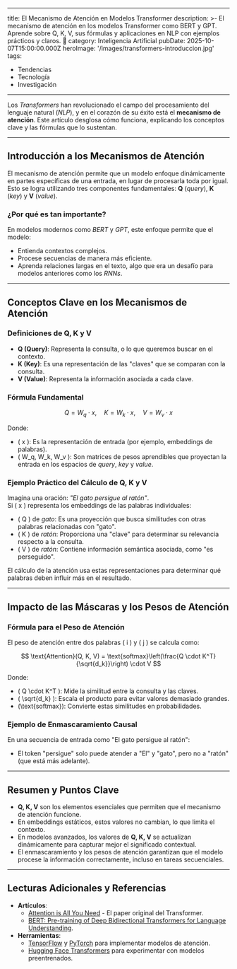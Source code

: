 
---
title: El Mecanismo de Atención en Modelos Transformer
description: >-
  El mecanismo de atención en los modelos Transformer como BERT y GPT. Aprende
  sobre Q, K, V, sus fórmulas y aplicaciones en NLP con ejemplos prácticos y
  claros. 🚀
category: Inteligencia Artificial
pubDate: 2025-10-07T15:00:00.000Z
heroImage: '/images/transformers-introduccion.jpg'
tags:
  - Tendencias
  - Tecnología
  - Investigación
---

Los *Transformers* han revolucionado el campo del procesamiento del lenguaje natural (*NLP*), y en el corazón de su éxito está el **mecanismo de atención**. Este artículo desglosa cómo funciona, explicando los conceptos clave y las fórmulas que lo sustentan.

---

## Introducción a los Mecanismos de Atención

El mecanismo de atención permite que un modelo enfoque dinámicamente en partes específicas de una entrada, en lugar de procesarla toda por igual. Esto se logra utilizando tres componentes fundamentales: **Q** (*query*), **K** (*key*) y **V** (*value*).

### ¿Por qué es tan importante?

En modelos modernos como *BERT* y *GPT*, este enfoque permite que el modelo:
- Entienda contextos complejos.
- Procese secuencias de manera más eficiente.
- Aprenda relaciones largas en el texto, algo que era un desafío para modelos anteriores como los *RNNs*.

---

## Conceptos Clave en los Mecanismos de Atención

### Definiciones de Q, K y V
- **Q (Query)**: Representa la consulta, o lo que queremos buscar en el contexto.
- **K (Key)**: Es una representación de las "claves" que se comparan con la consulta.
- **V (Value)**: Representa la información asociada a cada clave.

### Fórmula Fundamental

$$
Q = W_q \cdot x, \quad K = W_k \cdot x, \quad V = W_v \cdot x
$$

Donde:
- \( x \): Es la representación de entrada (por ejemplo, embeddings de palabras).
- \( W_q, W_k, W_v \): Son matrices de pesos aprendibles que proyectan la entrada en los espacios de *query*, *key* y *value*.

### Ejemplo Práctico del Cálculo de Q, K y V

Imagina una oración: *"El gato persigue al ratón"*.  
Si \( x \) representa los embeddings de las palabras individuales:
- \( Q \) de *gato*: Es una proyección que busca similitudes con otras palabras relacionadas con "gato".
- \( K \) de *ratón*: Proporciona una "clave" para determinar su relevancia respecto a la consulta.
- \( V \) de *ratón*: Contiene información semántica asociada, como "es perseguido".

El cálculo de la atención usa estas representaciones para determinar qué palabras deben influir más en el resultado.

---

## Impacto de las Máscaras y los Pesos de Atención

### Fórmula para el Peso de Atención

El peso de atención entre dos palabras \( i \) y \( j \) se calcula como:

$$
\text{Attention}(Q, K, V) = \text{softmax}\left(\frac{Q \cdot K^T}{\sqrt{d_k}}\right) \cdot V
$$

Donde:
- \( Q \cdot K^T \): Mide la similitud entre la consulta y las claves.
- \( \sqrt{d_k} \): Escala el producto para evitar valores demasiado grandes.
- \(\text{softmax}\): Convierte estas similitudes en probabilidades.

### Ejemplo de Enmascaramiento Causal

En una secuencia de entrada como "El gato persigue al ratón":
- El token "persigue" solo puede atender a "El" y "gato", pero no a "ratón" (que está más adelante).

---

## Resumen y Puntos Clave

- **Q, K, V** son los elementos esenciales que permiten que el mecanismo de atención funcione.
- En embeddings estáticos, estos valores no cambian, lo que limita el contexto.
- En modelos avanzados, los valores de **Q, K, V** se actualizan dinámicamente para capturar mejor el significado contextual.
- El enmascaramiento y los pesos de atención garantizan que el modelo procese la información correctamente, incluso en tareas secuenciales.

---

## Lecturas Adicionales y Referencias

- **Artículos**:
  - [Attention is All You Need](https://arxiv.org/abs/1706.03762) - El paper original del Transformer.
  - [BERT: Pre-training of Deep Bidirectional Transformers for Language Understanding](https://arxiv.org/abs/1810.04805).
- **Herramientas**:
  - [TensorFlow](https://www.tensorflow.org/) y [PyTorch](https://pytorch.org/) para implementar modelos de atención.
  - [Hugging Face Transformers](https://huggingface.co/) para experimentar con modelos preentrenados.
